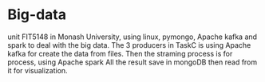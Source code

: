 # Big-data
unit FIT5148 in Monash University, using linux, pymongo, Apache kafka and spark to deal with the big data.
The 3 producers in TaskC is using Apache kafka for create the data from files. Then the straming process is for process, using Apache spark
All the result save in mongoDB then read from it for visualization.
